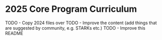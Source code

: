 # 2025 Core Program Curriculum

TODO - Copy 2024 files over
TODO - Improve the content (add things that are suggested by community, e.g. STARKs etc.)
TODO - Improve this README
